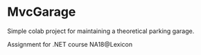 # MvcGarage

Simple colab project for maintaining a theoretical parking garage.

Assignment for .NET course NA18@Lexicon
